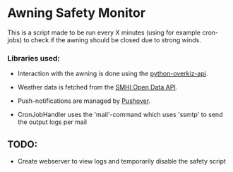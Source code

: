 # Awning Safety Monitor
This is a script made to be run every X minutes (using for example cron-jobs) to check if the awning should be closed due to strong winds.

### Libraries used:
- Interaction with the awning is done using the [python-overkiz-api](https://github.com/iMicknl/python-overkiz-api).

- Weather data is fetched from the [SMHI Open Data API](https://opendata.smhi.se/apidocs/metfcst/index.html).
- Push-notifications are managed by [Pushover](https://pushover.net/).
- CronJobHandler uses the 'mail'-command which uses 'ssmtp' to send the output logs per mail

## TODO:
- Create webserver to view logs and temporarily disable the safety script